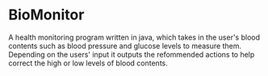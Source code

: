 # BioMonitor
A health monitoring program written in java, which takes in the user's blood contents such as blood pressure and glucose levels to measure them. Depending on the users' input it outputs the refommended actions to help correct the high or low levels of blood contents.
